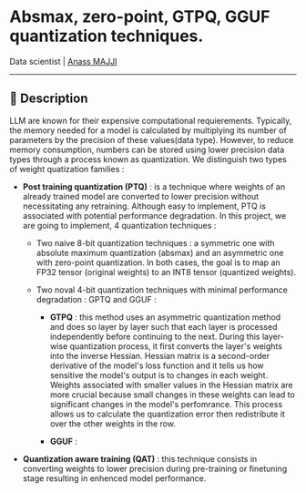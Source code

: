 # Absmax, zero-point, GTPQ, GGUF quantization techniques.

Data scientist | [Anass MAJJI](https://www.linkedin.com/in/anass-majji-729773157/)

***


## :monocle_face: Description
LLM are known for their expensive computational requierements. Typically, the memory needed for a model is calculated by multiplying its number of parameters by the precision of these values(data type). However, to reduce memory consumption, numbers can be stored using lower precision data types through a process known as quantization. 
We distinguish two types of weight quatization families : 
- **Post training quantization (PTQ)** : is a technique where weights of an already trained model are converted to lower precision without necessitating any retraining. Although easy to implement, PTQ is associated with potential performance degradation. In this project, we are going to implement, 4 quantization techniques : 
	- Two naive 8-bit quantization techniques : a symmetric one with absolute maximum quantization (absmax) and an asymmetric one with zero-point quantization. In both cases, the goal is to map an FP32 tensor (original weights) to an INT8 tensor (quantized weights).
	- Two noval 4-bit quantization techniques with minimal performance degradation : GPTQ and GGUF : 

		- **GTPQ** : this method uses an asymmetric quantization method and does so layer by layer such that each layer is processed independently before continuing to the next. During this layer-wise quantization process, it first converts the layer's weights into the inverse Hessian. Hessian matrix is a second-order derivative of the model's loss function and it tells us how sensitive the model's output is to changes in each weight. Weights associated with smaller values in the Hessian matrix are more crucial because small changes in these weights can lead to significant changes in the model's perfomrance. This process allows us to calculate the quantization error then redistribute it over the other weights in the row.
		
		- **GGUF** : 


- **Quantization aware training (QAT)** : this technique consists in converting weights to lower precision during pre-training or finetuning stage resulting in enhenced model performance.
